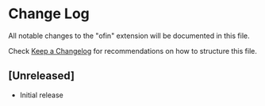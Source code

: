 # Change Log

All notable changes to the "ofin" extension will be documented in this file.

Check [Keep a Changelog](http://keepachangelog.com/) for recommendations on how to structure this file.

## [Unreleased]

- Initial release